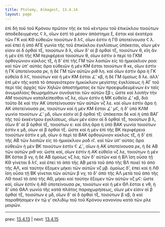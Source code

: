 ```yaml
---
title: Ptolemy, Almagest, 13.4.14
layout: page
---
```


ἐπὶ δὴ τοῦ τοῦ Κρόνου πρῶτον τῆς ἐκ τοῦ κέντρου τοῦ ἐπικύκλου τοιούτων ἀποδεδειγμένης Ϛ λ, οἵων ἐστὶ τὸ μέσον ἀπόστημα ξ, ἔσται καὶ ἑκατέρα τῶν ΓΚ καὶ ΚΘ εὐθειῶν τοιούτων δ λϚ, οἵων ἐστὶν ἡ ΓΘ ὑποτείνουσα Ϛ λ. καὶ ἐπεὶ ἡ ὑπὸ ΑΓΕ γωνία τῆς τοῦ ἐπικύκλου ἐγκλίσεως ὑπόκειται, οἵων μέν εἰσιν αἱ δ ὀρθαὶ τξ, τοιούτων δ λ, οἵων δ' αἱ β ὀρθαὶ τξ, τοιούτων θ, εἴη ἂν ἡ μὲν ἐπὶ τῆς ΚΜ περιφέρεια τοιούτων θ, οἵων ἐστὶν ὁ περὶ τὸ ΓΚΜ ὀρθογώνιον κύκλος τξ, ἡ δ' ἐπὶ τῆς ΓΜ τῶν λοιπῶν εἰς τὸ ἡμικύκλιον ροα: καὶ τῶν ὑπ' αὐτὰς ἄρα εὐθειῶν ἡ μὲν ΚΜ ἔσται τοιούτων θ κε, οἵων ἐστὶν ἡ ΓΚ ὑποτείνουσα ρκ, ἡ δὲ ΓΜ τῶν αὐτῶν ριθ λη. καὶ οἵων ἐστὶν ἄρα ἡ ΓΚ εὐθεῖα δ λϚ, τοιούτων καὶ ἡ μὲν ΚΜ ἔσται ∠ʹ κβ, ἡ δὲ ΓΜ ὁμοίως δ λε. ἀλλ' ἐπὶ μὲν τῆς κατὰ τὸ ἀπογειότερον ἡμικύκλιον μεγίστης ἐγκλίσεως ἡ ΑΓ τοῦ περὶ τὰς ἀρχὰς τῶν Χηλῶν ἀποστήματος ἐκ τῶν προεφωδευμένων ἐν ταῖς ἀνωμαλίαις θεωρημάτων συνάγεται τῶν αὐτῶν ξβ ι, ὥστε καὶ λοιπὴν τὴν ΑΜ τοιούτων καταλείπεσθαι νζ λε, οἵων ἐστὶν ἡ ΜΚ εὐθεῖα ∠ʹ κβ, διὰ τοῦτο δὲ καὶ τὴν ΑΚ ὑποτείνουσαν τῶν αὐτῶν νζ λε. καὶ οἵων ἐστὶν ἄρα ἡ ΑΚ ὑποτείνουσα ρκ, τοιούτων καὶ ἡ μὲν ΚΜ ἔσται ∠ʹ μϚ, ἡ δ' ὑπὸ ΚΛΜ γωνία τοιούτων ∠ʹ μδ, οἵων εἰσὶν αἱ β ὀρθαὶ τξ: ὑπόκειται δὲ καὶ ἡ ὑπὸ ΒΑΓ τῆς τοῦ ἐκκέντρου ἐγκλίσεως, οἵων μέν εἰσιν αἱ δ ὀρθαὶ τξ, τοιούτων β λ, οἵων δ' αἱ β ὀρθαὶ τξ, τοιούτων ε: καὶ ὅλη ἄρα ἡ ὑπὸ ΒΑΚ γωνία τοιούτων ἐστὶν ε μδ, οἵων αἱ β ὀρθαὶ τξ. ὥστε καὶ ἡ μὲν ἐπὶ τῆς ΒΚ περιφέρεια τοιούτων ἐστὶν ε μδ, οἵων ὁ περὶ τὸ ΒΑΚ ὀρθογώνιον κύκλος τξ, ἡ δ' ἐπὶ τῆς ΑΒ τῶν λοιπῶν εἰς τὸ ἡμικύκλιον ροδ ιϚ. καὶ τῶν ὑπ' αὐτὰς ἄρα εὐθειῶν ἡ μὲν ΒΚ τοιούτων ἐστὶν Ϛ ∠ʹ, οἵων ἡ ΑΚ ὑποτείνουσα ρκ, ἡ δὲ ΑΒ τῶν αὐτῶν ριθ να: ὥστε καί, οἵων ἐστὶν ἡ ΑΚ εὐθεῖα νζ λε, τοιούτων ἡ μὲν ΒΚ ἔσται β νγ, ἡ δὲ ΑΒ ὁμοίως νζ λα, τῶν δ' αὐτῶν καὶ ἡ ΒΛ ἴση οὖσα τῇ ΚΘ γίνεται δ λϚ, καὶ ἐπεὶ τὸ ἀπὸ τῆς ΑΒ μετὰ τοῦ ἀπὸ τῆς ΒΛ ποιεῖ τὸ ἀπὸ τῆς ΑΛ, καὶ ταύτην ἕξομεν μήκει τῶν αὐτῶν νζ μβ. ὁμοίως δ', ἐπεὶ καὶ ἡ ΛΘ ἴση οὖσα τῇ ΒΚ γίνεται τῶν αὐτῶν β νγ, τὸ δ' ἀπὸ τῆς ΑΛ μετὰ τοῦ ἀπὸ τῆς ΛΘ ποιεῖ τὸ ἀπὸ τῆς ΑΘ, μήκει καὶ ταύτην ἕξομεν τῶν αὐτῶν νζ μϚ: ὥστε καί, οἵων ἐστὶν ἡ ΑΘ ὑποτείνουσα ρκ, τοιούτων καὶ ἡ μὲν ΘΛ ἔσται ε νθ, ἡ δ' ὑπὸ ΘΑΛ γωνία τῆς κατὰ πλάτος παραχωρήσεως, οἵων μέν εἰσιν αἱ β ὀρθαὶ τξ, τοιούτων ε μδ, οἵων δ' αἱ δ ὀρθαὶ τξ, τοιούτων β νβ, ἃ καὶ παραθήσομεν ἐν τῷ γʹ σελιδίῳ τοῦ τοῦ Κρόνου κανονίου κατὰ τῶν ρλε μοιρῶν. 

---

prev: [13.4.13](../13.4.13/) | next: [13.4.15](../13.4.15/)

